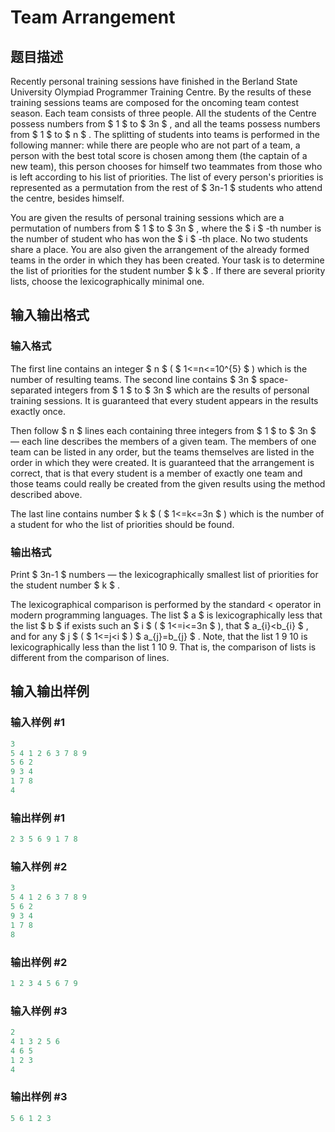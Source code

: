 # Team Arrangement

## 题目描述

Recently personal training sessions have finished in the Berland State University Olympiad Programmer Training Centre. By the results of these training sessions teams are composed for the oncoming team contest season. Each team consists of three people. All the students of the Centre possess numbers from $ 1 $ to $ 3n $ , and all the teams possess numbers from $ 1 $ to $ n $ . The splitting of students into teams is performed in the following manner: while there are people who are not part of a team, a person with the best total score is chosen among them (the captain of a new team), this person chooses for himself two teammates from those who is left according to his list of priorities. The list of every person's priorities is represented as a permutation from the rest of $ 3n-1 $ students who attend the centre, besides himself.

You are given the results of personal training sessions which are a permutation of numbers from $ 1 $ to $ 3n $ , where the $ i $ -th number is the number of student who has won the $ i $ -th place. No two students share a place. You are also given the arrangement of the already formed teams in the order in which they has been created. Your task is to determine the list of priorities for the student number $ k $ . If there are several priority lists, choose the lexicographically minimal one.

## 输入输出格式

### 输入格式

The first line contains an integer $ n $ ( $ 1<=n<=10^{5} $ ) which is the number of resulting teams. The second line contains $ 3n $ space-separated integers from $ 1 $ to $ 3n $ which are the results of personal training sessions. It is guaranteed that every student appears in the results exactly once.

Then follow $ n $ lines each containing three integers from $ 1 $ to $ 3n $ — each line describes the members of a given team. The members of one team can be listed in any order, but the teams themselves are listed in the order in which they were created. It is guaranteed that the arrangement is correct, that is that every student is a member of exactly one team and those teams could really be created from the given results using the method described above.

The last line contains number $ k $ ( $ 1<=k<=3n $ ) which is the number of a student for who the list of priorities should be found.

### 输出格式

Print $ 3n-1 $ numbers — the lexicographically smallest list of priorities for the student number $ k $ .

The lexicographical comparison is performed by the standard < operator in modern programming languages. The list $ a $ is lexicographically less that the list $ b $ if exists such an $ i $ ( $ 1<=i<=3n $ ), that $ a_{i}&lt;b_{i} $ , and for any $ j $ ( $ 1<=j&lt;i $ ) $ a_{j}=b_{j} $ . Note, that the list 1 9 10 is lexicographically less than the list 1 10 9. That is, the comparison of lists is different from the comparison of lines.

## 输入输出样例

### 输入样例 #1

```cpp
3
5 4 1 2 6 3 7 8 9
5 6 2
9 3 4
1 7 8
4

```
### 输出样例 #1

```cpp
2 3 5 6 9 1 7 8 
```


### 输入样例 #2

```cpp
3
5 4 1 2 6 3 7 8 9
5 6 2
9 3 4
1 7 8
8

```
### 输出样例 #2

```cpp
1 2 3 4 5 6 7 9 
```


### 输入样例 #3

```cpp
2
4 1 3 2 5 6
4 6 5
1 2 3
4

```
### 输出样例 #3

```cpp
5 6 1 2 3 
```


